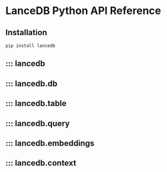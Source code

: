 # LanceDB Python API Reference

## Installation

```shell
pip install lancedb
```

## ::: lancedb
## ::: lancedb.db
## ::: lancedb.table
## ::: lancedb.query
## ::: lancedb.embeddings
## ::: lancedb.context
